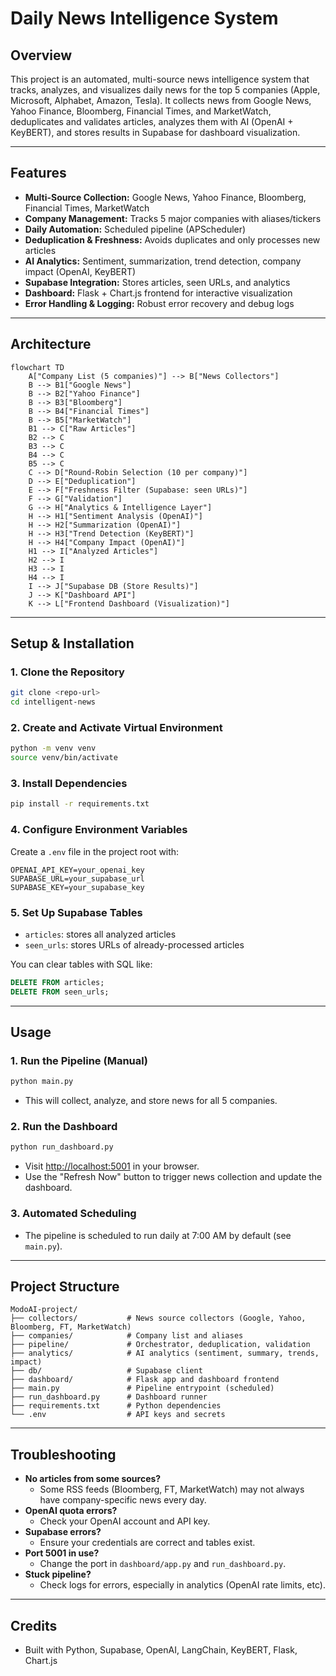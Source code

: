 # Daily News Intelligence System

## Overview

This project is an automated, multi-source news intelligence system that tracks, analyzes, and visualizes daily news for the top 5 companies (Apple, Microsoft, Alphabet, Amazon, Tesla). It collects news from Google News, Yahoo Finance, Bloomberg, Financial Times, and MarketWatch, deduplicates and validates articles, analyzes them with AI (OpenAI + KeyBERT), and stores results in Supabase for dashboard visualization.

---

## Features
- **Multi-Source Collection:** Google News, Yahoo Finance, Bloomberg, Financial Times, MarketWatch
- **Company Management:** Tracks 5 major companies with aliases/tickers
- **Daily Automation:** Scheduled pipeline (APScheduler)
- **Deduplication & Freshness:** Avoids duplicates and only processes new articles
- **AI Analytics:** Sentiment, summarization, trend detection, company impact (OpenAI, KeyBERT)
- **Supabase Integration:** Stores articles, seen URLs, and analytics
- **Dashboard:** Flask + Chart.js frontend for interactive visualization
- **Error Handling & Logging:** Robust error recovery and debug logs

---

## Architecture

```mermaid
flowchart TD
    A["Company List (5 companies)"] --> B["News Collectors"]
    B --> B1["Google News"]
    B --> B2["Yahoo Finance"]
    B --> B3["Bloomberg"]
    B --> B4["Financial Times"]
    B --> B5["MarketWatch"]
    B1 --> C["Raw Articles"]
    B2 --> C
    B3 --> C
    B4 --> C
    B5 --> C
    C --> D["Round-Robin Selection (10 per company)"]
    D --> E["Deduplication"]
    E --> F["Freshness Filter (Supabase: seen URLs)"]
    F --> G["Validation"]
    G --> H["Analytics & Intelligence Layer"]
    H --> H1["Sentiment Analysis (OpenAI)"]
    H --> H2["Summarization (OpenAI)"]
    H --> H3["Trend Detection (KeyBERT)"]
    H --> H4["Company Impact (OpenAI)"]
    H1 --> I["Analyzed Articles"]
    H2 --> I
    H3 --> I
    H4 --> I
    I --> J["Supabase DB (Store Results)"]
    J --> K["Dashboard API"]
    K --> L["Frontend Dashboard (Visualization)"]
```

---

## Setup & Installation

### 1. Clone the Repository
```bash
git clone <repo-url>
cd intelligent-news
```

### 2. Create and Activate Virtual Environment
```bash
python -m venv venv
source venv/bin/activate
```

### 3. Install Dependencies
```bash
pip install -r requirements.txt
```

### 4. Configure Environment Variables
Create a `.env` file in the project root with:
```
OPENAI_API_KEY=your_openai_key
SUPABASE_URL=your_supabase_url
SUPABASE_KEY=your_supabase_key
```

### 5. Set Up Supabase Tables
- `articles`: stores all analyzed articles
- `seen_urls`: stores URLs of already-processed articles

You can clear tables with SQL like:
```sql
DELETE FROM articles;
DELETE FROM seen_urls;
```

---

## Usage

### 1. Run the Pipeline (Manual)
```bash
python main.py
```
- This will collect, analyze, and store news for all 5 companies.

### 2. Run the Dashboard
```bash
python run_dashboard.py
```
- Visit [http://localhost:5001](http://localhost:5001) in your browser.
- Use the "Refresh Now" button to trigger news collection and update the dashboard.

### 3. Automated Scheduling
- The pipeline is scheduled to run daily at 7:00 AM by default (see `main.py`).

---

## Project Structure

```
ModoAI-project/
├── collectors/           # News source collectors (Google, Yahoo, Bloomberg, FT, MarketWatch)
├── companies/            # Company list and aliases
├── pipeline/             # Orchestrator, deduplication, validation
├── analytics/            # AI analytics (sentiment, summary, trends, impact)
├── db/                   # Supabase client
├── dashboard/            # Flask app and dashboard frontend
├── main.py               # Pipeline entrypoint (scheduled)
├── run_dashboard.py      # Dashboard runner
├── requirements.txt      # Python dependencies
└── .env                  # API keys and secrets
```

---

## Troubleshooting

- **No articles from some sources?**
  - Some RSS feeds (Bloomberg, FT, MarketWatch) may not always have company-specific news every day.
- **OpenAI quota errors?**
  - Check your OpenAI account and API key.
- **Supabase errors?**
  - Ensure your credentials are correct and tables exist.
- **Port 5001 in use?**
  - Change the port in `dashboard/app.py` and `run_dashboard.py`.
- **Stuck pipeline?**
  - Check logs for errors, especially in analytics (OpenAI rate limits, etc).

---

## Credits
- Built with Python, Supabase, OpenAI, LangChain, KeyBERT, Flask, Chart.js
